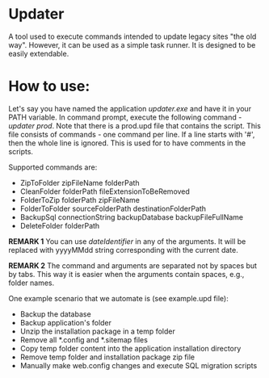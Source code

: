 # Updater
A tool used to execute commands intended to update legacy sites "the old way". However, it can be used as a simple task runner. It is designed to be easily extendable.

# How to use:
Let's say you have named the application _updater.exe_ and have it in your PATH variable. In command prompt, execute the following command - _updater prod_. Note that there is a prod.upd file that contains the script. This file consists of commands - one command per line. If a line starts with '#', then the whole line is ignored. This is used for to have comments in the scripts.

Supported commands are:
* ZipToFolder zipFileName folderPath
* CleanFolder folderPath fileExtensionToBeRemoved
* FolderToZip folderPath zipFileName
* FolderToFolder sourceFolderPath destinationFolderPath
* BackupSql connectionString backupDatabase backupFileFullName
* DeleteFolder folderPath

**REMARK 1** You can use $dateIdentifier$ in any of the arguments. It will be replaced with yyyyMMdd string corresponding with the current date.

**REMARK 2** The command and arguments are separated not by spaces but by tabs. This way it is easier when the arguments contain spaces, e.g., folder names.

One example scenario that we automate is (see example.upd file):
* Backup the database
* Backup application's folder
* Unzip the installation package in a temp folder
* Remove all *.config and *.sitemap files
* Copy temp folder content into the application installation directory
* Remove temp folder and installation package zip file
* Manually make web.config changes and execute SQL migration scripts
